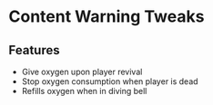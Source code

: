 # Content Warning Tweaks

## Features
- Give oxygen upon player revival
- Stop oxygen consumption when player is dead
- Refills oxygen when in diving bell